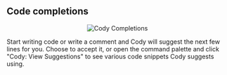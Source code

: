 ## Code completions

<p align="center">
  <img src="./media/cody-completions.gif" alt="Cody Completions"/>
</p>

Start writing code or write a comment and Cody will suggest the next few lines for you. Choose to accept it, or open the command palette and click "Cody: View Suggestions" to see various code snippets Cody suggests using.